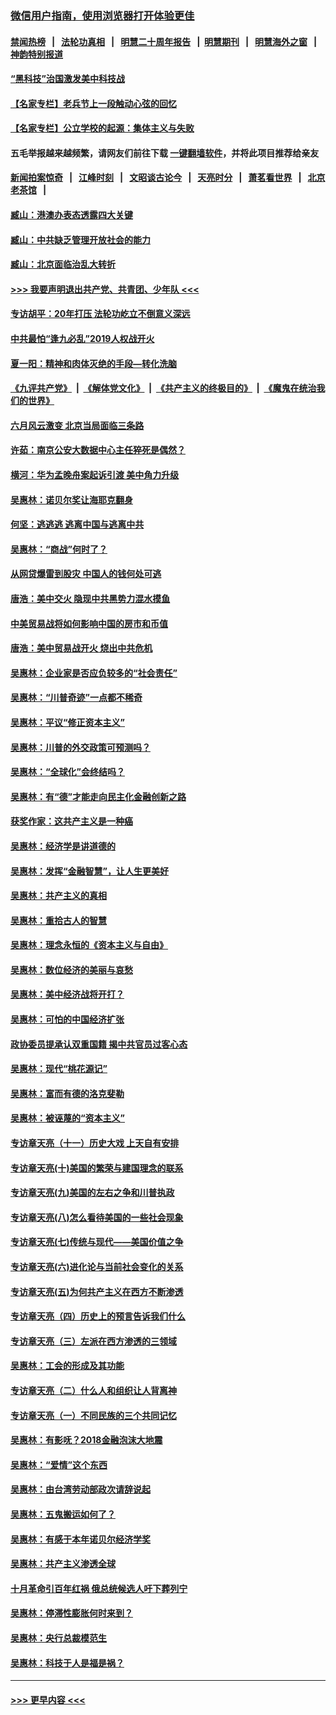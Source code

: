 ### [微信用户指南，使用浏览器打开体验更佳](https://github.com/gfw-breaker/banned-news1/blob/master/indexes/wechat-guide.md?t=0)
#### [禁闻热榜](热点新闻.md?t=0)  &nbsp;&nbsp;|&nbsp;&nbsp; [法轮功真相](https://github.com/gfw-breaker/truth/blob/master/README.md?t=0) &nbsp;&nbsp;|&nbsp;&nbsp; [明慧二十周年报告](https://github.com/gfw-breaker/mh-reports/blob/master/README.md?t=0) &nbsp;&nbsp;|&nbsp;&nbsp;[明慧期刊](https://github.com/gfw-breaker/mh-qikan) &nbsp;&nbsp;|&nbsp;&nbsp; [明慧海外之窗](https://github.com/gfw-breaker/mh-news/blob/master/README.md?t=0) &nbsp;&nbsp;|&nbsp;&nbsp; [神韵特别报道](https://github.com/gfw-breaker/mh-news/blob/master/shenyun.md?t=0)
#### [“黑科技”治国激发美中科技战](../pages/nsc423/n11638056.md?t=02080011) 
#### [【名家专栏】老兵节上一段触动心弦的回忆](../pages/nsc423/n11646016.md?t=02080011) 
#### [【名家专栏】公立学校的起源：集体主义与失败](../pages/nsc423/n11601833.md?t=02080011) 
#### 五毛举报越来越频繁，请网友们前往下载 [一键翻墙软件](https://github.com/gfw-breaker/ssr-accounts)，并将此项目推荐给亲友
#### [新闻拍案惊奇](https://github.com/gfw-breaker/banned-news1/blob/master/pages/link4.md) &nbsp;&nbsp;|&nbsp;&nbsp; [江峰时刻](https://github.com/gfw-breaker/banned-news1/blob/master/pages/link4.md) &nbsp;&nbsp;|&nbsp;&nbsp; [文昭谈古论今](https://github.com/gfw-breaker/banned-news1/blob/master/pages/link4.md) &nbsp;&nbsp;|&nbsp;&nbsp; [天亮时分](https://github.com/gfw-breaker/banned-news1/blob/master/pages/link4.md) &nbsp;&nbsp;|&nbsp;&nbsp; [萧茗看世界](https://github.com/gfw-breaker/banned-news1/blob/master/pages/link4.md) &nbsp;&nbsp;|&nbsp;&nbsp; [北京老茶馆](https://github.com/gfw-breaker/banned-news1/blob/master/pages/link4.md) &nbsp;&nbsp;|&nbsp;&nbsp; 
#### [臧山：港澳办表态透露四大关键](../pages/nsc423/n11421628.md?t=02080011) 
#### [臧山：中共缺乏管理开放社会的能力](../pages/nsc423/n11407457.md?t=02080011) 
#### [臧山：北京面临治乱大转折](../pages/nsc423/n11406895.md?t=02080011) 
#### [>>> 我要声明退出共产党、共青团、少年队 <<<](https://github.com/begood0513/goodnews/blob/master/quit/letter.md) 
#### [专访胡平：20年打压 法轮功屹立不倒意义深远](../pages/nsc423/n11398800.md?t=02080011) 
#### [中共最怕“逢九必乱”2019人权战开火](../pages/nsc423/n11385248.md?t=02080011) 
#### [夏一阳：精神和肉体灭绝的手段—转化洗脑](../pages/nsc423/n11368250.md?t=02080011) 
#### [《九评共产党》](https://github.com/begood0513/9ping.md/blob/master/README.md) &nbsp;|&nbsp; [《解体党文化》](../../../../jtdwh.md/blob/master/README.md)  &nbsp;|&nbsp; [《共产主义的终极目的》](../../../../gczydzjmd.md/blob/master/README.md) &nbsp;|&nbsp; [《魔鬼在统治我们的世界》](../../../../mgztzwmdsj.md/blob/master/README.md) 
#### [六月风云激变 北京当局面临三条路](../pages/nsc423/n11313668.md?t=02080011) 
#### [许茹：南京公安大数据中心主任猝死是偶然？](../pages/nsc423/n11064744.md?t=02080011) 
#### [横河：华为孟晚舟案起诉引渡 美中角力升级](../pages/nsc423/n11027230.md?t=02080011) 
#### [吴惠林：诺贝尔奖让海耶克翻身](../pages/nsc423/n10890049.md?t=02080011) 
#### [何坚：逃逃逃 逃离中国与逃离中共](../pages/nsc423/n10592891.md?t=02080011) 
#### [吴惠林：“商战”何时了？](../pages/nsc423/n10573558.md?t=02080011) 
#### [从网贷爆雷到股灾 中国人的钱何处可逃](../pages/nsc423/n10572800.md?t=02080011) 
#### [唐浩：美中交火 隐现中共黑势力混水摸鱼](../pages/nsc423/n10544040.md?t=02080011) 
#### [中美贸易战将如何影响中国的房市和币值](../pages/nsc423/n10543697.md?t=02080011) 
#### [唐浩：美中贸易战开火 烧出中共危机](../pages/nsc423/n10540126.md?t=02080011) 
#### [吴惠林：企业家是否应负较多的“社会责任”](../pages/nsc423/n10535022.md?t=02080011) 
#### [吴惠林：“川普奇迹”一点都不稀奇](../pages/nsc423/n10512808.md?t=02080011) 
#### [吴惠林：平议“修正资本主义”](../pages/nsc423/n10495724.md?t=02080011) 
#### [吴惠林：川普的外交政策可预测吗？](../pages/nsc423/n10462387.md?t=02080011) 
#### [吴惠林：“全球化”会终结吗？](../pages/nsc423/n10452838.md?t=02080011) 
#### [吴惠林：有“德”才能走向民主化金融创新之路](../pages/nsc423/n10432292.md?t=02080011) 
#### [获奖作家：这共产主义是一种癌](../pages/nsc423/n10431541.md?t=02080011) 
#### [吴惠林：经济学是讲道德的](../pages/nsc423/n10398014.md?t=02080011) 
#### [吴惠林：发挥“金融智慧”，让人生更美好](../pages/nsc423/n10375019.md?t=02080011) 
#### [吴惠林：共产主义的真相](../pages/nsc423/n10351394.md?t=02080011) 
#### [吴惠林：重拾古人的智慧](../pages/nsc423/n10337691.md?t=02080011) 
#### [吴惠林：理念永恒的《资本主义与自由》](../pages/nsc423/n10316274.md?t=02080011) 
#### [吴惠林：数位经济的美丽与哀愁](../pages/nsc423/n10292946.md?t=02080011) 
#### [吴惠林：美中经济战将开打？](../pages/nsc423/n10258825.md?t=02080011) 
#### [吴惠林：可怕的中国经济扩张](../pages/nsc423/n10219147.md?t=02080011) 
#### [政协委员提承认双重国籍 揭中共官员过客心态](../pages/nsc423/n10208809.md?t=02080011) 
#### [吴惠林：现代“桃花源记”](../pages/nsc423/n10185234.md?t=02080011) 
#### [吴惠林：富而有德的洛克斐勒](../pages/nsc423/n10142264.md?t=02080011) 
#### [吴惠林：被诬蔑的“资本主义”](../pages/nsc423/n10124816.md?t=02080011) 
#### [专访章天亮（十一）历史大戏 上天自有安排](../pages/nsc423/n10094905.md?t=02080011) 
#### [专访章天亮(十)美国的繁荣与建国理念的联系](../pages/nsc423/n10094899.md?t=02080011) 
#### [专访章天亮(九)美国的左右之争和川普执政](../pages/nsc423/n10094889.md?t=02080011) 
#### [专访章天亮(八)怎么看待美国的一些社会现象](../pages/nsc423/n10094857.md?t=02080011) 
#### [专访章天亮(七)传统与现代——美国价值之争](../pages/nsc423/n10093140.md?t=02080011) 
#### [专访章天亮(六)进化论与当前社会变化的关系](../pages/nsc423/n10092036.md?t=02080011) 
#### [专访章天亮(五)为何共产主义在西方不断渗透](../pages/nsc423/n10083620.md?t=02080011) 
#### [专访章天亮（四）历史上的预言告诉我们什么](../pages/nsc423/n10083606.md?t=02080011) 
#### [专访章天亮（三）左派在西方渗透的三领域](../pages/nsc423/n10081115.md?t=02080011) 
#### [吴惠林：工会的形成及其功能](../pages/nsc423/n10080633.md?t=02080011) 
#### [专访章天亮（二）什么人和组织让人背离神](../pages/nsc423/n10076637.md?t=02080011) 
#### [专访章天亮（一）不同民族的三个共同记忆](../pages/nsc423/n10074188.md?t=02080011) 
#### [吴惠林：有影呒？2018金融泡沫大地震](../pages/nsc423/n10040534.md?t=02080011) 
#### [吴惠林：“爱情”这个东西](../pages/nsc423/n10019423.md?t=02080011) 
#### [吴惠林：由台湾劳动部政次请辞说起](../pages/nsc423/n9979679.md?t=02080011) 
#### [吴惠林：五鬼搬运如何了？](../pages/nsc423/n9925338.md?t=02080011) 
#### [吴惠林：有感于本年诺贝尔经济学奖](../pages/nsc423/n9871883.md?t=02080011) 
#### [吴惠林：共产主义渗透全球](../pages/nsc423/n9812748.md?t=02080011) 
#### [十月革命引百年红祸 俄总统候选人吁下葬列宁](../pages/nsc423/n9810182.md?t=02080011) 
#### [吴惠林：停滞性膨胀何时来到？](../pages/nsc423/n9764136.md?t=02080011) 
#### [吴惠林：央行总裁模范生](../pages/nsc423/n9728134.md?t=02080011) 
#### [吴惠林：科技于人是福是祸？](../pages/nsc423/n9672982.md?t=02080011) 

----
#### [ >>> 更早内容 <<< ](../indexes/nsc423-earlier.md)
